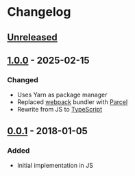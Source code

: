 # Changelog

## [Unreleased][dev]

## [1.0.0] - 2025-02-15
### Changed
- Uses Yarn as package manager
- Replaced [webpack][webpack] bundler with [Parcel][parcel]
- Rewrite from JS to [TypeScript][ts]

## [0.0.1] - 2018-01-05
### Added
- Initial implementation in JS

[dev]: https://github.com/jarirepo/lorenz-waterwheel/tree/dev

[1.0.0]: https://github.com/jarirepo/lorenz-waterwheel/compare/v0.0.1...v1.0.0
[0.0.1]: https://github.com/jarirepo/lorenz-waterwheel/releases/tag/v0.0.1

[ts]: https://www.typescriptlang.org/
[webpack]: https://webpack.js.org/
[parcel]: https://parceljs.org/
